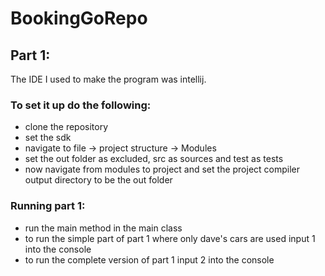 # BookingGoRepo

## Part 1:
The IDE I used to make the program was intellij.
### To set it up do the following:

* clone the repository
* set the sdk
* navigate to file -> project structure -> Modules
* set the out folder as excluded, src as sources and test as tests
* now navigate from modules to project and set the project compiler output directory to be the out folder

### Running part 1:

* run the main method in the main class
* to run the simple part of part 1 where only dave's cars are used input 1 into the console
* to run the complete version of part 1 input 2 into the console
